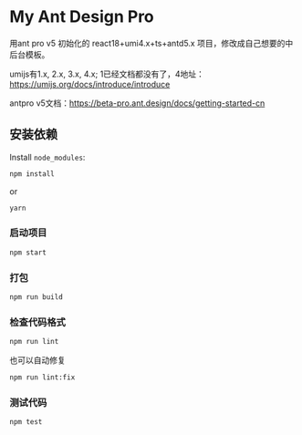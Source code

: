 # My Ant Design Pro

用ant pro v5 初始化的 react18+umi4.x+ts+antd5.x 项目，修改成自己想要的中后台模板。

umijs有1.x, 2.x, 3.x, 4.x; 1已经文档都没有了，4地址：https://umijs.org/docs/introduce/introduce

antpro v5文档：https://beta-pro.ant.design/docs/getting-started-cn

## 安装依赖

Install `node_modules`:

```bash
npm install
```

or

```bash
yarn
```

### 启动项目

```bash
npm start
```

### 打包

```bash
npm run build
```

### 检查代码格式

```bash
npm run lint
```

也可以自动修复

```bash
npm run lint:fix
```

### 测试代码

```bash
npm test
```



